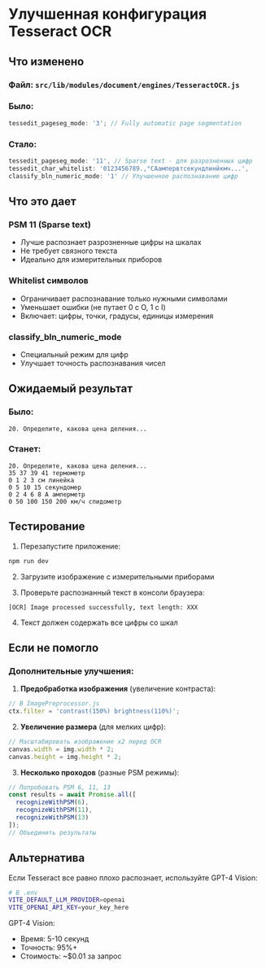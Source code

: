 # Улучшенная конфигурация Tesseract OCR

## Что изменено

### Файл: `src/lib/modules/document/engines/TesseractOCR.js`

### Было:

```javascript
tessedit_pageseg_mode: '3'; // Fully automatic page segmentation
```

### Стало:

```javascript
tessedit_pageseg_mode: '11', // Sparse text - для разрозненных цифр
tessedit_char_whitelist: '0123456789.,°CАампервтсекундлинйкмч...',
classify_bln_numeric_mode: '1' // Улучшенное распознавание цифр
```

## Что это дает

### PSM 11 (Sparse text)

- Лучше распознает разрозненные цифры на шкалах
- Не требует связного текста
- Идеально для измерительных приборов

### Whitelist символов

- Ограничивает распознавание только нужными символами
- Уменьшает ошибки (не путает 0 с O, 1 с I)
- Включает: цифры, точки, градусы, единицы измерения

### classify_bln_numeric_mode

- Специальный режим для цифр
- Улучшает точность распознавания чисел

## Ожидаемый результат

### Было:

```
20. Определите, какова цена деления...
```

### Станет:

```
20. Определите, какова цена деления...
35 37 39 41 термометр
0 1 2 3 см линейка
0 5 10 15 секундомер
0 2 4 6 8 А амперметр
0 50 100 150 200 км/ч спидометр
```

## Тестирование

1. Перезапустите приложение:

```bash
npm run dev
```

2. Загрузите изображение с измерительными приборами

3. Проверьте распознанный текст в консоли браузера:

```
[OCR] Image processed successfully, text length: XXX
```

4. Текст должен содержать все цифры со шкал

## Если не помогло

### Дополнительные улучшения:

1. **Предобработка изображения** (увеличение контраста):

```javascript
// В ImagePreprocessor.js
ctx.filter = 'contrast(150%) brightness(110%)';
```

2. **Увеличение размера** (для мелких цифр):

```javascript
// Масштабировать изображение x2 перед OCR
canvas.width = img.width * 2;
canvas.height = img.height * 2;
```

3. **Несколько проходов** (разные PSM режимы):

```javascript
// Попробовать PSM 6, 11, 13
const results = await Promise.all([
  recognizeWithPSM(6),
  recognizeWithPSM(11),
  recognizeWithPSM(13)
]);
// Объединить результаты
```

## Альтернатива

Если Tesseract все равно плохо распознает, используйте GPT-4 Vision:

```bash
# В .env
VITE_DEFAULT_LLM_PROVIDER=openai
VITE_OPENAI_API_KEY=your_key_here
```

GPT-4 Vision:

- Время: 5-10 секунд
- Точность: 95%+
- Стоимость: ~$0.01 за запрос
